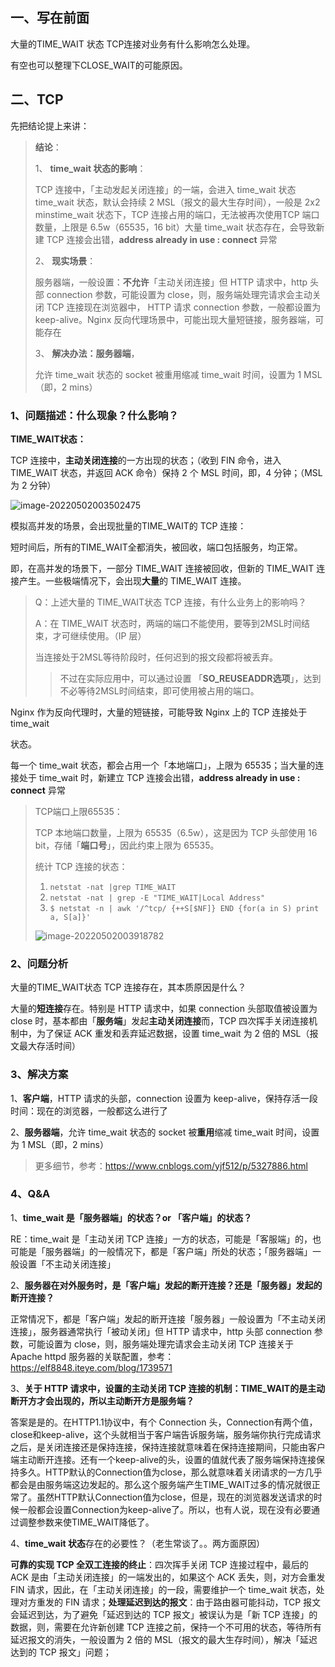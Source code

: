 ## 一、写在前面

大量的TIME_WAIT 状态 TCP连接对业务有什么影响怎么处理。

有空也可以整理下CLOSE_WAIT的可能原因。

## 二、TCP

先把结论提上来讲：

> **结论**：
>
> 1、 **time_wait 状态的影响**：
>
> TCP 连接中，「主动发起关闭连接」的一端，会进入 time_wait 状态time_wait 状态，默认会持续 2 MSL（报文的最大生存时间），一般是 2x2 minstime_wait 状态下，TCP 连接占用的端口，无法被再次使用TCP 端口数量，上限是 6.5w（65535，16 bit）大量 time_wait 状态存在，会导致新建 TCP 连接会出错，**address already in use : connect** 异常
>
> 2、 **现实场景**：
>
> 服务器端，一般设置：**不允许**「主动关闭连接」但 HTTP 请求中，http 头部 connection 参数，可能设置为 close，则，服务端处理完请求会主动关闭 TCP 连接现在浏览器中， HTTP 请求 connection 参数，一般都设置为 keep-alive。Nginx 反向代理场景中，可能出现大量短链接，服务器端，可能存在
>
> 3、 **解决办法：服务器端**，
>
> 允许 time_wait 状态的 socket 被重用缩减 time_wait 时间，设置为 1 MSL（即，2 mins）



### 1、问题描述：什么现象？什么影响？

**TIME_WAIT状态：**

TCP 连接中，**主动关闭连接**的一方出现的状态；（收到 FIN 命令，进入 TIME_WAIT 状态，并返回 ACK 命令）保持 2 个 MSL 时间，即，4 分钟；（MSL 为 2 分钟）

![image-20220502003502475](D:\mystudy\internship\Cruel_Interview\participants\zhaoxinzhi\assets\大量TCP连接产生timewait状态\image-20220502003502475.png)



模拟高并发的场景，会出现批量的TIME_WAIT的 TCP 连接：

短时间后，所有的TIME_WAIT全都消失，被回收，端口包括服务，均正常。

即，在高并发的场景下，一部分 TIME_WAIT 连接被回收，但新的 TIME_WAIT 连接产生。一些极端情况下，会出现**大量**的 TIME_WAIT 连接。



> Q：上述大量的 TIME_WAIT状态 TCP 连接，有什么业务上的影响吗？
>
> A：在 TIME_WAIT 状态时，两端的端口不能使用，要等到2MSL时间结束，才可继续使用。（IP 层）
>
> 当连接处于2MSL等待阶段时，任何迟到的报文段都将被丢弃。
>
> > 不过在实际应用中，可以通过设置 「**SO_REUSEADDR选项**」，达到不必等待2MSL时间结束，即可使用被占用的端口。



Nginx 作为反向代理时，大量的短链接，可能导致 Nginx 上的 TCP 连接处于time_wait

状态。

每一个 time_wait 状态，都会占用一个「本地端口」，上限为 65535；当大量的连接处于 time_wait 时，新建立 TCP 连接会出错，**address already in use : connect** 异常



> TCP端口上限65535：
>
> TCP 本地端口数量，上限为 65535（6.5w），这是因为 TCP 头部使用 16 bit，存储「**端口号**」，因此约束上限为 65535。
>
> 统计 TCP 连接的状态：
>
> 1. `netstat -nat |grep TIME_WAIT`
> 2. `netstat -nat | grep -E "TIME_WAIT|Local Address"`
> 3. `$ netstat -n | awk '/^tcp/ {++S[$NF]} END {for(a in S) print a, S[a]}'`
>
> ![image-20220502003918782](D:\mystudy\internship\Cruel_Interview\participants\zhaoxinzhi\assets\大量TCP连接产生timewait状态\image-20220502003918782.png)

### 2、问题分析

大量的TIME_WAIT状态 TCP 连接存在，其本质原因是什么？

大量的**短连接**存在。特别是 HTTP 请求中，如果 connection 头部取值被设置为 close 时，基本都由「**服务端**」发起**主动关闭连接**而，TCP 四次挥手关闭连接机制中，为了保证 ACK 重发和丢弃延迟数据，设置 time_wait 为 2 倍的 MSL（报文最大存活时间）



### 3、解决方案

1、**客户端**，HTTP 请求的头部，connection 设置为 keep-alive，保持存活一段时间：现在的浏览器，一般都这么进行了 

2、**服务器端**，允许 time_wait 状态的 socket 被**重用**缩减 time_wait 时间，设置为 1 MSL（即，2 mins）

> 更多细节，参考：https://www.cnblogs.com/yjf512/p/5327886.html

### 



### 4、Q&A

1、**time_wait 是「服务器端」的状态？or 「客户端」的状态？**

RE：time_wait 是「主动关闭 TCP 连接」一方的状态，可能是「客服端」的，也可能是「服务器端」的一般情况下，都是「客户端」所处的状态；「服务器端」一般设置「不主动关闭连接」

2、**服务器在对外服务时，是「客户端」发起的断开连接？还是「服务器」发起的断开连接？**

正常情况下，都是「客户端」发起的断开连接「服务器」一般设置为「不主动关闭连接」，服务器通常执行「被动关闭」但 HTTP 请求中，http 头部 connection 参数，可能设置为 close，则，服务端处理完请求会主动关闭 TCP 连接关于 Apache httpd 服务器的关联配置，参考：https://elf8848.iteye.com/blog/1739571

3、**关于 HTTP 请求中，设置的主动关闭 TCP 连接的机制：TIME_WAIT的是主动断开方才会出现的，所以主动断开方是服务端？**

答案是是的。在HTTP1.1协议中，有个 Connection 头，Connection有两个值，close和keep-alive，这个头就相当于客户端告诉服务端，服务端你执行完成请求之后，是关闭连接还是保持连接，保持连接就意味着在保持连接期间，只能由客户端主动断开连接。还有一个keep-alive的头，设置的值就代表了服务端保持连接保持多久。HTTP默认的Connection值为close，那么就意味着关闭请求的一方几乎都会是由服务端这边发起的。那么这个服务端产生TIME_WAIT过多的情况就很正常了。虽然HTTP默认Connection值为close，但是，现在的浏览器发送请求的时候一般都会设置Connection为keep-alive了。所以，也有人说，现在没有必要通过调整参数来使TIME_WAIT降低了。

4、**time_wait 状态**存在的必要性？（老生常谈了。。两方面原因）

**可靠的实现 TCP 全双工连接的终止**：四次挥手关闭 TCP 连接过程中，最后的 ACK 是由「主动关闭连接」的一端发出的，如果这个 ACK 丢失，则，对方会重发 FIN 请求，因此，在「主动关闭连接」的一段，需要维护一个 time_wait 状态，处理对方重发的 FIN 请求；**处理延迟到达的报文**：由于路由器可能抖动，TCP 报文会延迟到达，为了避免「延迟到达的 TCP 报文」被误认为是「新 TCP 连接」的数据，则，需要在允许新创建 TCP 连接之前，保持一个不可用的状态，等待所有延迟报文的消失，一般设置为 2 倍的 MSL（报文的最大生存时间），解决「延迟达到的 TCP 报文」问题；
